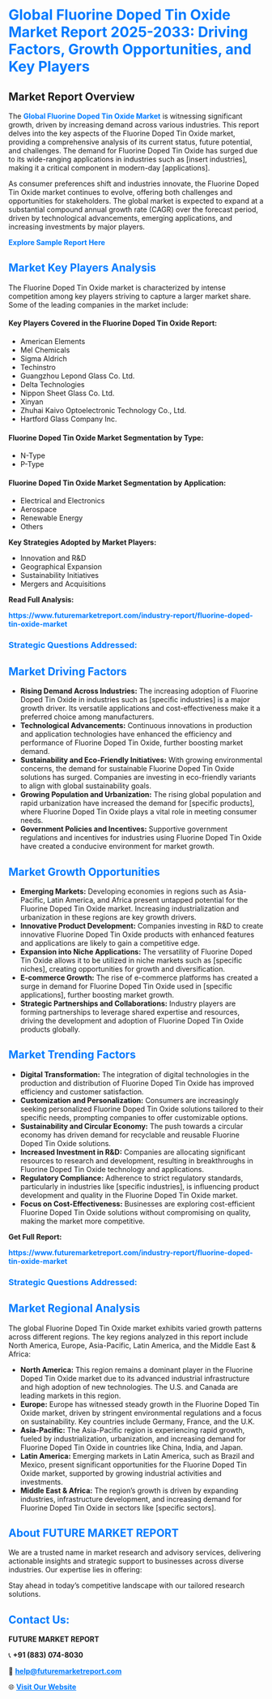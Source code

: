 <h1 style="color: #007BFF;">Global Fluorine Doped Tin Oxide Market Report 2025-2033: Driving Factors, Growth Opportunities, and Key Players</h1>

<section id="overview">
<h2>Market Report Overview</h2>
<p>The <a href="https://www.futuremarketreport.com/industry-report/fluorine-doped-tin-oxide-market" style="color: #007BFF; text-decoration: none;"><strong>Global Fluorine Doped Tin Oxide Market</strong></a> is witnessing significant growth, driven by increasing demand across various industries. This report delves into the key aspects of the Fluorine Doped Tin Oxide market, providing a comprehensive analysis of its current status, future potential, and challenges. The demand for Fluorine Doped Tin Oxide has surged due to its wide-ranging applications in industries such as [insert industries], making it a critical component in modern-day [applications].</p>
<p>As consumer preferences shift and industries innovate, the Fluorine Doped Tin Oxide market continues to evolve, offering both challenges and opportunities for stakeholders. The global market is expected to expand at a substantial compound annual growth rate (CAGR) over the forecast period, driven by technological advancements, emerging applications, and increasing investments by major players.</p>
</section>

<section id="overview">
<p><a href="https://www.futuremarketreport.com/request-sample/reportId=31365" style="color: #007BFF; text-decoration: none;"><strong>Explore Sample Report Here</strong></a></p>
</section>

<section id="key-players">
<h2 style="color: #007BFF;">Market Key Players Analysis</h2>
<p>The Fluorine Doped Tin Oxide market is characterized by intense competition among key players striving to capture a larger market share. Some of the leading companies in the market include:</p>
<h4>Key Players Covered in the Fluorine Doped Tin Oxide Report:</h4>
<ul><li>American Elements</li><li>Mel Chemicals</li><li>Sigma Aldrich</li><li>Techinstro</li><li>Guangzhou Lepond Glass Co. Ltd.</li><li>Delta Technologies</li><li>Nippon Sheet Glass Co. Ltd.</li><li>Xinyan</li><li>Zhuhai Kaivo Optoelectronic Technology Co., Ltd.</li><li>Hartford Glass Company Inc.</li></ul>
<h4>Fluorine Doped Tin Oxide Market Segmentation by Type:</h4>
<ul><li>N-Type</li><li>P-Type</li></ul>

<h4>Fluorine Doped Tin Oxide Market Segmentation by Application:</h4>
<ul><li>Electrical and Electronics</li><li>Aerospace</li><li>Renewable Energy</li><li>Others</li></ul>
<p><strong>Key Strategies Adopted by Market Players:</strong></p>
<ul>
<li>Innovation and R&D</li>
<li>Geographical Expansion</li>
<li>Sustainability Initiatives</li>
<li>Mergers and Acquisitions</li>
</ul>
</section>

<section>
<p><strong>Read Full Analysis: </strong></p><a href="https://www.futuremarketreport.com/industry-report/fluorine-doped-tin-oxide-market" style="color: #007BFF; text-decoration: none;"><strong>https://www.futuremarketreport.com/industry-report/fluorine-doped-tin-oxide-market</strong></a>
<h3 style="color: #007BFF;">Strategic Questions Addressed:</h3>
</section>

<section id="driving-factors">
<h2 style="color: #007BFF;">Market Driving Factors</h2>
<ul>
<li><strong>Rising Demand Across Industries:</strong> The increasing adoption of Fluorine Doped Tin Oxide in industries such as [specific industries] is a major growth driver. Its versatile applications and cost-effectiveness make it a preferred choice among manufacturers.</li>
<li><strong>Technological Advancements:</strong> Continuous innovations in production and application technologies have enhanced the efficiency and performance of Fluorine Doped Tin Oxide, further boosting market demand.</li>
<li><strong>Sustainability and Eco-Friendly Initiatives:</strong> With growing environmental concerns, the demand for sustainable Fluorine Doped Tin Oxide solutions has surged. Companies are investing in eco-friendly variants to align with global sustainability goals.</li>
<li><strong>Growing Population and Urbanization:</strong> The rising global population and rapid urbanization have increased the demand for [specific products], where Fluorine Doped Tin Oxide plays a vital role in meeting consumer needs.</li>
<li><strong>Government Policies and Incentives:</strong> Supportive government regulations and incentives for industries using Fluorine Doped Tin Oxide have created a conducive environment for market growth.</li>
</ul>
</section>

<section id="growth-opportunities">
<h2 style="color: #007BFF;">Market Growth Opportunities</h2>
<ul>
<li><strong>Emerging Markets:</strong> Developing economies in regions such as Asia-Pacific, Latin America, and Africa present untapped potential for the Fluorine Doped Tin Oxide market. Increasing industrialization and urbanization in these regions are key growth drivers.</li>
<li><strong>Innovative Product Development:</strong> Companies investing in R&D to create innovative Fluorine Doped Tin Oxide products with enhanced features and applications are likely to gain a competitive edge.</li>
<li><strong>Expansion into Niche Applications:</strong> The versatility of Fluorine Doped Tin Oxide allows it to be utilized in niche markets such as [specific niches], creating opportunities for growth and diversification.</li>
<li><strong>E-commerce Growth:</strong> The rise of e-commerce platforms has created a surge in demand for Fluorine Doped Tin Oxide used in [specific applications], further boosting market growth.</li>
<li><strong>Strategic Partnerships and Collaborations:</strong> Industry players are forming partnerships to leverage shared expertise and resources, driving the development and adoption of Fluorine Doped Tin Oxide products globally.</li>
</ul>
</section>

<section id="trending-factors">
<h2 style="color: #007BFF;">Market Trending Factors</h2>
<ul>
<li><strong>Digital Transformation:</strong> The integration of digital technologies in the production and distribution of Fluorine Doped Tin Oxide has improved efficiency and customer satisfaction.</li>
<li><strong>Customization and Personalization:</strong> Consumers are increasingly seeking personalized Fluorine Doped Tin Oxide solutions tailored to their specific needs, prompting companies to offer customizable options.</li>
<li><strong>Sustainability and Circular Economy:</strong> The push towards a circular economy has driven demand for recyclable and reusable Fluorine Doped Tin Oxide solutions.</li>
<li><strong>Increased Investment in R&D:</strong> Companies are allocating significant resources to research and development, resulting in breakthroughs in Fluorine Doped Tin Oxide technology and applications.</li>
<li><strong>Regulatory Compliance:</strong> Adherence to strict regulatory standards, particularly in industries like [specific industries], is influencing product development and quality in the Fluorine Doped Tin Oxide market.</li>
<li><strong>Focus on Cost-Effectiveness:</strong> Businesses are exploring cost-efficient Fluorine Doped Tin Oxide solutions without compromising on quality, making the market more competitive.</li>
</ul>
</section>

<section>
<p><strong>Get Full Report: </strong></p><a href="https://www.futuremarketreport.com/industry-report/fluorine-doped-tin-oxide-market" style="color: #007BFF; text-decoration: none;"><strong>https://www.futuremarketreport.com/industry-report/fluorine-doped-tin-oxide-market</strong></a>
<h3 style="color: #007BFF;">Strategic Questions Addressed:</h3>
</section>


<section id="regional-analysis">
<h2 style="color: #007BFF;">Market Regional Analysis</h2>
<p>The global Fluorine Doped Tin Oxide market exhibits varied growth patterns across different regions. The key regions analyzed in this report include North America, Europe, Asia-Pacific, Latin America, and the Middle East & Africa:</p>
<ul>
<li><strong>North America:</strong> This region remains a dominant player in the Fluorine Doped Tin Oxide market due to its advanced industrial infrastructure and high adoption of new technologies. The U.S. and Canada are leading markets in this region.</li>
<li><strong>Europe:</strong> Europe has witnessed steady growth in the Fluorine Doped Tin Oxide market, driven by stringent environmental regulations and a focus on sustainability. Key countries include Germany, France, and the U.K.</li>
<li><strong>Asia-Pacific:</strong> The Asia-Pacific region is experiencing rapid growth, fueled by industrialization, urbanization, and increasing demand for Fluorine Doped Tin Oxide in countries like China, India, and Japan.</li>
<li><strong>Latin America:</strong> Emerging markets in Latin America, such as Brazil and Mexico, present significant opportunities for the Fluorine Doped Tin Oxide market, supported by growing industrial activities and investments.</li>
<li><strong>Middle East & Africa:</strong> The region’s growth is driven by expanding industries, infrastructure development, and increasing demand for Fluorine Doped Tin Oxide in sectors like [specific sectors].</li>
</ul>
</section>

<footer>
<h2 style="color: #007BFF;">About FUTURE MARKET REPORT</h2>
<p>We are a trusted name in market research and advisory services, delivering actionable insights and strategic support to businesses across diverse industries. Our expertise lies in offering:</p>

<p>Stay ahead in today’s competitive landscape with our tailored research solutions.</p>

<h2 style="color: #007BFF;">Contact Us:</h2>
<p><strong>FUTURE MARKET REPORT</strong></p>
<p>📞 <strong>+91 (883) 074-8030</strong></p>
<p>📧 <strong><a href="mailto:help@futuremarketreport.com" style="color: #007BFF;">help@futuremarketreport.com</a></strong></p>
<p>🌐 <strong><a href="https://www.futuremarketreport.com/" style="color: #007BFF;">Visit Our Website</a></strong></p>
</footer>